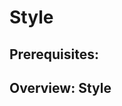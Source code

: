 # Style

**Prerequisites**: 
-

## Overview: Style

<!-- TODO:
  lesson on:
  - casing best practices (camelCase, PascalCase, snake_case, etc.) 
  - indentation
  - readability, etc.
-->
